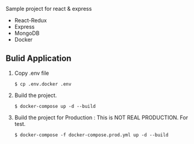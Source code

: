 Sample project for react & express

- React-Redux
- Express
- MongoDB
- Docker

## Bulid Application
1. Copy .env file
    ```code
    $ cp .env.docker .env
    ```
2. Build the project.
    ```code
    $ docker-compose up -d --build
    ```
3. Build the project for Production : This is NOT REAL PRODUCTION. For test.
    ```code
    $ docker-compose -f docker-compose.prod.yml up -d --build
    ```
